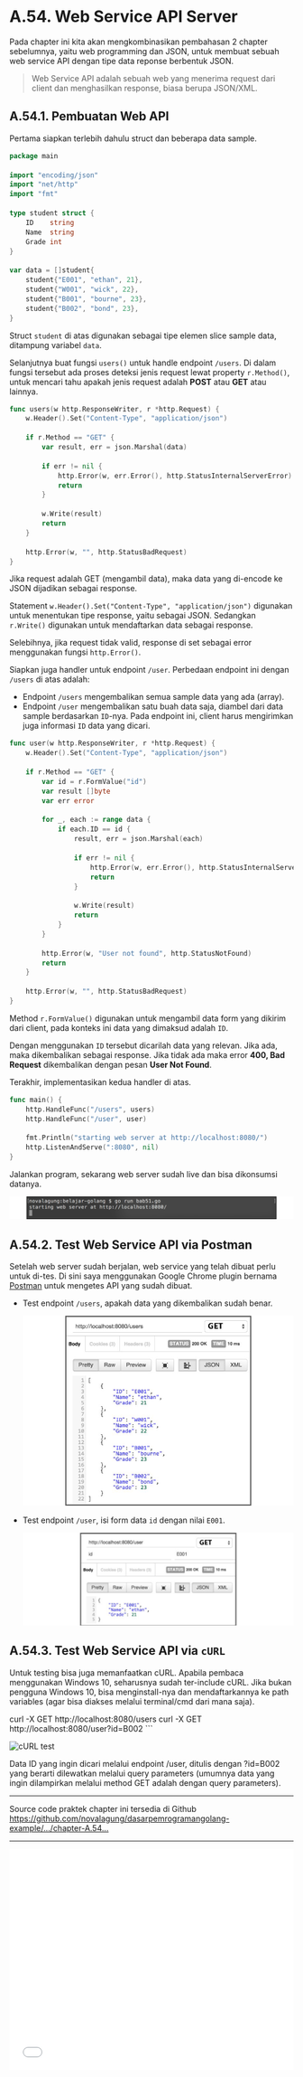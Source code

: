 # A.54. Web Service API Server

Pada chapter ini kita akan mengkombinasikan pembahasan 2 chapter sebelumnya, yaitu web programming dan JSON, untuk membuat sebuah web service API dengan tipe data reponse berbentuk JSON.

> Web Service API adalah sebuah web yang menerima request dari client dan menghasilkan response, biasa berupa JSON/XML.

## A.54.1. Pembuatan Web API

Pertama siapkan terlebih dahulu struct dan beberapa data sample.

```go
package main

import "encoding/json"
import "net/http"
import "fmt"

type student struct {
    ID    string
    Name  string
    Grade int
}

var data = []student{
    student{"E001", "ethan", 21},
    student{"W001", "wick", 22},
    student{"B001", "bourne", 23},
    student{"B002", "bond", 23},
}
```

Struct `student` di atas digunakan sebagai tipe elemen slice sample data, ditampung variabel `data`.

Selanjutnya buat fungsi `users()` untuk handle endpoint `/users`. Di dalam fungsi tersebut ada proses deteksi jenis request lewat property `r.Method()`, untuk mencari tahu apakah jenis request adalah **POST** atau **GET** atau lainnya.

```go
func users(w http.ResponseWriter, r *http.Request) {
    w.Header().Set("Content-Type", "application/json")

    if r.Method == "GET" {
        var result, err = json.Marshal(data)

        if err != nil {
            http.Error(w, err.Error(), http.StatusInternalServerError)
            return
        }

        w.Write(result)
        return
    }

    http.Error(w, "", http.StatusBadRequest)
}
```

Jika request adalah GET (mengambil data), maka data yang di-encode ke JSON dijadikan sebagai response.

Statement `w.Header().Set("Content-Type", "application/json")` digunakan untuk menentukan tipe response, yaitu sebagai JSON. Sedangkan `r.Write()` digunakan untuk mendaftarkan data sebagai response.

Selebihnya, jika request tidak valid, response di set sebagai error menggunakan fungsi `http.Error()`.

Siapkan juga handler untuk endpoint `/user`. Perbedaan endpoint ini dengan `/users` di atas adalah:

 - Endpoint `/users` mengembalikan semua sample data yang ada (array).
 - Endpoint `/user` mengembalikan satu buah data saja, diambel dari data sample berdasarkan `ID`-nya. Pada endpoint ini, client harus mengirimkan juga informasi `ID` data yang dicari.

```go
func user(w http.ResponseWriter, r *http.Request) {
    w.Header().Set("Content-Type", "application/json")

    if r.Method == "GET" {
        var id = r.FormValue("id")
        var result []byte
        var err error

        for _, each := range data {
            if each.ID == id {
                result, err = json.Marshal(each)

                if err != nil {
                    http.Error(w, err.Error(), http.StatusInternalServerError)
                    return
                }

                w.Write(result)
                return
            }
        }

        http.Error(w, "User not found", http.StatusNotFound)
        return
    }

    http.Error(w, "", http.StatusBadRequest)
}
```

Method `r.FormValue()` digunakan untuk mengambil data form yang dikirim dari client, pada konteks ini data yang dimaksud adalah `ID`.

Dengan menggunakan `ID` tersebut dicarilah data yang relevan. Jika ada, maka dikembalikan sebagai response. Jika tidak ada maka error **400, Bad Request** dikembalikan dengan pesan **User Not Found**.

Terakhir, implementasikan kedua handler di atas.

```go
func main() {
    http.HandleFunc("/users", users)
    http.HandleFunc("/user", user)

    fmt.Println("starting web server at http://localhost:8080/")
    http.ListenAndServe(":8080", nil)
}
```

Jalankan program, sekarang web server sudah live dan bisa dikonsumsi datanya.

![Web API Server dijalankan](images/A_web_service_1_server.png)

## A.54.2. Test Web Service API via Postman

Setelah web server sudah berjalan, web service yang telah dibuat perlu untuk di-tes. Di sini saya menggunakan Google Chrome plugin bernama [Postman](https://chrome.google.com/webstore/detail/postman/fhbjgbiflinjbdggehcddcbncdddomop?hl=en) untuk mengetes API yang sudah dibuat.

 - Test endpoint `/users`, apakah data yang dikembalikan sudah benar.

    ![Test <code>/users</code>](images/A_web_service_2_test_api_users.png)

 - Test endpoint `/user`, isi form data `id` dengan nilai `E001`.

    ![Test <code>/user</code>](images/A_web_service_3_test_api_user.png)

## A.54.3. Test Web Service API via `cURL`

Untuk testing bisa juga memanfaatkan cURL. Apabila pembaca menggunakan Windows 10, seharusnya sudah ter-include cURL. Jika bukan pengguna Windows 10, bisa menginstall-nya dan mendaftarkannya ke path variables (agar bisa diakses melalui terminal/cmd dari mana saja).

curl -X GET http://localhost:8080/users curl -X GET http://localhost:8080/user?id=B002 ```

![cURL test](images/A_web_service_4.png)

Data ID yang ingin dicari melalui endpoint /user, ditulis dengan ?id=B002 yang berarti dilewatkan melalui query parameters (umumnya data yang ingin dilampirkan melalui method GET adalah dengan query parameters).

---

<div class="source-code-link">
    <div class="source-code-link-message">Source code praktek chapter ini tersedia di Github</div>
    <a href="https://github.com/novalagung/dasarpemrogramangolang-example/tree/master/chapter-A.54-web-service-api">https://github.com/novalagung/dasarpemrogramangolang-example/.../chapter-A.54...</a>
</div>

---

<iframe src="partial/ebooks.html" width="100%" height="390px" frameborder="0" scrolling="no"></iframe>
